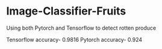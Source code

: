 # Image-Classifier-Fruits

Using both Pytorch and Tensorflow to detect rotten produce

Tensorflow accuracy- 0.9816
Pytorch accuracy- 0.924
